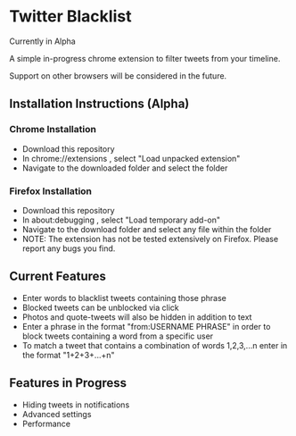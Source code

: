# Twitter Blacklist
Currently in Alpha

A simple in-progress chrome extension to filter tweets from your timeline.

Support on other browsers will be considered in the future.

## Installation Instructions (Alpha)

### Chrome Installation
* Download this repository
* In chrome://extensions , select "Load unpacked extension"
* Navigate to the downloaded folder and select the folder

### Firefox Installation
* Download this repository
* In about:debugging , select "Load temporary add-on"
* Navigate to the download folder and select any file within the folder
* NOTE: The extension has not be tested extensively on Firefox. Please report any bugs you find.

## Current Features
* Enter words to blacklist tweets containing those phrase
* Blocked tweets can be unblocked via click
* Photos and quote-tweets will also be hidden in addition to text
* Enter a phrase in the format "from:USERNAME PHRASE" in order to block tweets containing a word from a specific user
* To match a tweet that contains a combination of words 1,2,3,...n enter in the format "1+2+3+...+n"

## Features in Progress
* Hiding tweets in notifications
* Advanced settings
* Performance



